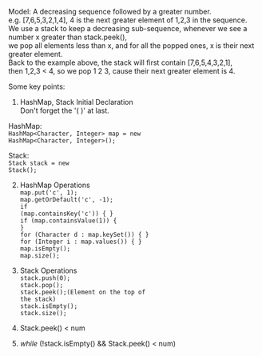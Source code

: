 <p>
Model: A decreasing sequence followed by a greater number.</br>
e.g. [7,6,5,3,2,1,4], 4 is the next greater element of 1,2,3 in the sequence.</br>
We use a stack to keep a decreasing sub-sequence, whenever we see a number x greater than stack.peek(),</br> 
we pop all elements less than x, and for all the popped ones, x is their next greater element.</br>
Back to the example above, the stack will first contain [7,6,5,4,3,2,1],</br> 
then 1,2,3 < 4, so we pop 1 2 3, cause their next greater element is 4.
</p>

Some key points:</br>
1. HashMap, Stack Initial Declaration</br>
Don't forget the '( )' at last.

HashMap:</br>
<code>HashMap<Character, Integer> map = new HashMap<Character, Integer>();</code>

Stack:</br>
<code>Stack<Integer> stack = new Stack<Integer>();</code>

2. HashMap Operations</br>
<code>map.put('c', 1);</code></br>
<code>map.getOrDefault('c', -1);</code></br>
<code>if (map.containsKey('c')) { }</code></br>
<code>if (map.containsValue(1)) { }</code></br>
<code>for (Character d : map.keySet()) { }</code></br>
<code>for (Integer i : map.values()) { }</code></br>
<code>map.isEmpty();</code></br>
<code>map.size();</code>

3. Stack Operations</br>
<code>stack.push(0);</code></br>
<code>stack.pop();</code></br>
<code>stack.peek();(Element on the top of the stack)</code></br>
<code>stack.isEmpty();</code></br>
<code>stack.size();</code></br>

4. Stack.peek() < num</br>

5. <em>while</em> (!stack.isEmpty() && Stack.peek() < num)
